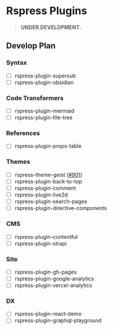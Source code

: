 # Rspress Plugins

> **UNDER DEVELOPMENT.**

## Develop Plan

### Syntax

- [ ] rspress-plugin-supersub
- [ ] rspress-plugin-obsidian

### Code Transformers

- [ ] rspress-plugin-mermaid
- [ ] rspress-plugin-file-tree

### References

- [ ] rspress-plugin-props-table

### Themes

- [ ] rspress-theme-geist ([#901](https://github.com/web-infra-dev/rspress/issues/901))
- [ ] rspress-plugin-back-to-top
- [ ] rspress-plugin-comment
- [ ] rspress-plugin-live2d
- [ ] rspress-plugin-search-pages
- [ ] rspress-plugin-directive-components

### CMS

- [ ] rspress-plugin-contentful
- [ ] rspress-plugin-strapi

### Site

- [ ] rspress-plugin-gh-pages
- [ ] rspress-plugin-google-analytics
- [ ] rspress-plugin-vercel-analytics

### DX

- [ ] rspress-plugin-react-demo
- [ ] rspress-plugin-graphql-playground
